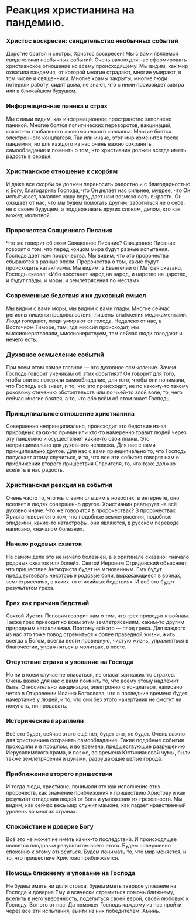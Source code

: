 # Реакция христианина на пандемию.

### Христос воскресен: свидетельство необычных событий  
Дорогие братья и сестры, Христос воскресен! Мы с вами являемся свидетелями необычных событий. Очень важно для нас сформировать христианское отношение ко всему происходящему. Мы видим, как мир охватила пандемия, от которой многие страдают, многие умирают, в том числе и священники. Многие храмы закрыты, многие люди потеряли работу, сидят дома, не знают, что с ними произойдет завтра или в ближайшем будущем.  

### Информационная паника и страх  
Мы с вами видим, как информационное пространство заполнено паникой. Многие боятся политических переворотов, вакцинаций, какого-то глобального экономического коллапса. Многие боятся электронного концлагеря. Так или иначе, этот мир изменится после пандемии, но для каждого из нас очень важно сохранять самообладание и помнить о том, что христианин должен всегда иметь радость в сердце.  

### Христианское отношение к скорбям  
И даже все скорби он должен переносить радостно и с благодарностью к Богу, благодарить Господа, что Он делает нас сильнее, мудрее, что Он испытывает, закаляет нашу веру, дает нам возможность вырасти. Он ожидает от нас, что мы будем помогать другим, заботиться не о себе, не о своем будущем, а поддерживать других словом, делом, кто как может, молитвой.  

### Пророчества Священного Писания  
Что же говорит об этом Священное Писание? Священное Писание говорит о том, что перед концом мира будут разные испытания. Господь дает нам пророчества. Мы видим, что это пророчества сбываются в разные эпохи. Пророчества о том, какие будут происходить катаклизмы. Мы видим: в Евангелии от Матфея сказано, Господь сказал: «Ибо восстанет народ на народ, и царство на царство, и будут глады, и моры, и землетрясения по местам».  

### Современные бедствия и их духовный смысл  
Мы видим с вами моры, мы видим с вами глады. Многие сейчас регионы лишены продовольствия, лишены снабжения медикаментами. Люди голодают, люди умирают от голода. Недалеко от нас, в Восточном Тиморе, там, где миссия происходит, мы миссионерствовали, миссионерствуем, там сейчас люди голодают и нечего есть.  

### Духовное осмысление событий  
При всем этом самое главное — это духовное осмысление. Зачем Господь говорит ученикам об этих событиях? Он говорит для того, чтобы они не потеряли самообладание, для того, чтобы они понимали, что Господь всё знает, и то, что это происходит, не по какому-то такому роковому стечению обстоятельств или по чьей-то злой воле, то, чего сейчас многие боятся, а то, что обо всём об этом знает Господь.  

### Принципиальное отношение христианина  
Совершенно непринципиально, происходит это бедствие из-за природных каких-то причин или кто-то намеренно травит людей через эту пандемию и осуществляет какие-то свои планы. Это непринципиально для духовного человека. Для нас с вами принципиально другое. Для нас с вами принципиально то, что Господь попускает этому случиться, и то, что все эти события говорят нам о приближении второго пришествия Спасителя, то, что тоже должно вселять в нас радость.  

### Христианская реакция на события  
Очень часто то, что мы с вами слышим в новостях, в интернете, оно вселяет в людях совершенно другое. Христианин реагирует на всё духовно иначе. Что же говорится в пророчествах? В пророчествах Христа говорится о том, что подобные землетрясения, подобные эпидемии, какие-то катастрофы, они являются, в русском переводе написано, «началом болезни».  

### Начало родовых схваток  
На самом деле это не начало болезней, а в оригинале сказано: «начало родовых схваток или болей». Святой Иероним Стридонский объясняет, что пришествие Антихриста будет не мгновенным. Ему будут предшествовать некоторые родовые боли, выражающиеся в войнах, землетрясениях, в каких-то стихийных бедствиях. И всё это будет результатом греха.  

### Грех как причина бедствий  
Святой Иустин Попович говорит нам о том, что грех приводит к войнам. Также грех приводит ко всем этим землетрясениям, каким-то другим природным катаклизмам. Поэтому всё это — плод греха. Для каждого из нас это тоже повод стремиться к более праведной жизни, жить всегда с Богом, всегда вести праведную, чистую жизнь, упражняться в благочестии, упражняться в молитвах, в посте.  

### Отсутствие страха и упование на Господа  
Но ни в коем случае не опасаться, не опасаться каких-то страхов. Очень важно для нас с вами помнить то, что всему этому надлежит быть. Относительно вакцинации, электронного концлагеря, написано четко в Откровении Иоанна Богослова, что в последние времена будет начертание у людей, и то, что они без этого начертания не смогут ни покупать, ни продавать.  

### Исторические параллели  
Всё это будет, сейчас этого ещё нет, будет оно, не будет. Очень важно для христианина сохранять самообладание. Такие подобные события проходили и в прошлом, и во времена, предшествующие разрушению Иерусалимского храма, и позже, во времена Юстиниановой чумы, были также землетрясения и цунами, разрушающие целые города.  

### Приближение второго пришествия  
И тогда люди, христиане, понимали это как исполнение этих пророчеств, как знамение приближения к пришествию Христову и как результат отпадения людей от Бога и умножения их греховности. Мы видим, как сейчас весь мир служит мамоне, как падает нравственный уровень во многих странах.  

### Спокойствие и доверие Богу  
Всё это не может не иметь каких-то последствий. И происходящее является плодовым результатом всего этого. Будем совершенно спокойно к этому относиться. Будем понимать то, что мир меняется, и то, что пришествие Христово приближается.  

### Помощь ближнему и упование на Господа  
Не будем иметь ни доли страха, будем иметь твердое упование на Господа и доверие Ему и всячески стремиться помочь ближнему, вселить в него уверенность, поделиться своей верой, своей любовью к Господу. Вот это от нас. Да поможет Господь каждому из нас пройти через все эти испытания, выйти из них победителем. Аминь.


